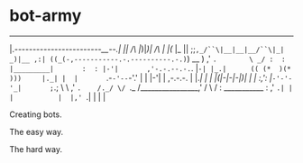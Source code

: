 # bot-army

  _________________________________
 |.--------_--_------------_--__--.|
 ||    /\ |_)|_)|   /\ | |(_ |_   ||
 ;;`,_/``\|__|__|__/``\|_| _)|__ ,:|
((_(-,-----------.-.----------.-.)`)
 \__ )        ,'     `.        \ _/
 :  :        |_________|       :  :
 |-'|       ,'-.-.--.-.`.      |`-|
 |_.|      (( (*  )(*  )))     |._|
 |  |       `.-`-'--`-'.'      |  |
 |-'|        | ,-.-.-. |       |._|
 |  |        |(|-|-|-|)|       |  |
 :,':        |_`-'-'-'_|       ;`.;
  \  \     ,'           `.    /._/
   \/ `._ /_______________\_,'  /
    \  / :   ___________   : \,'
     `.| |  |           |  |,'
       `.|  |           |  |

Creating bots.

The easy way.

The hard way.